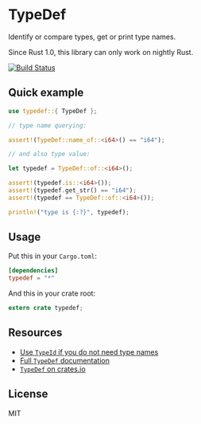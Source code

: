 # TypeDef

Identify or compare types, get or print type names.

Since Rust 1.0, this library can only work on nightly Rust.

[![Build Status](https://travis-ci.org/Nercury/typedef-rs.svg?branch=master)](https://travis-ci.org/Nercury/typedef-rs)

## Quick example

```rust
use typedef::{ TypeDef };

// type name querying:

assert!(TypeDef::name_of::<i64>() == "i64");

// and also type value:

let typedef = TypeDef::of::<i64>();

assert!(typedef.is::<i64>());
assert!(typedef.get_str() == "i64");
assert!(typedef == TypeDef::of::<i64>());

println!("type is {:?}", typedef);
```

## Usage

Put this in your `Cargo.toml`:

```toml
[dependencies]
typedef = "*"
```

And this in your crate root:

```rust
extern crate typedef;
```

## Resources

- [Use `TypeId` if you do not need type names](http://doc.rust-lang.org/std/intrinsics/struct.TypeId.html)
- [Full `TypeDef` documentation](http://nercury.github.io/typedef-rs)
- [`TypeDef` on crates.io](https://crates.io/crates/typedef)

## License

MIT

